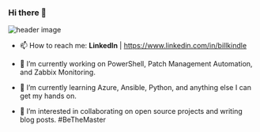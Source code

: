 ### Hi there 👋

![header image](/images/)

- 📫 How to reach me: **LinkedIn** | https://www.linkedin.com/in/billkindle

- 🔭 I’m currently working on PowerShell, Patch Management Automation, and Zabbix Monitoring.
- 🌱 I’m currently learning Azure, Ansible, Python, and anything else I can get my hands on. 
- 👯 I’m interested in collaborating on open source projects and writing blog posts. #BeTheMaster
